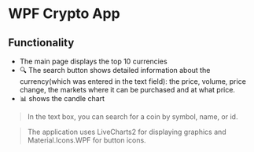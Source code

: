 # WPF Crypto App

## Functionality
* The main page displays the top 10 currencies
* 🔍 The search button shows detailed information about the currency(which was entered in the text field): the price, volume, price change, the markets where it can be purchased and at what price.
* 📊 shows the candle chart

> In the text box, you can search for a coin by symbol, name, or id.

> The application uses LiveCharts2 for displaying graphics and Material.Icons.WPF for button icons.
